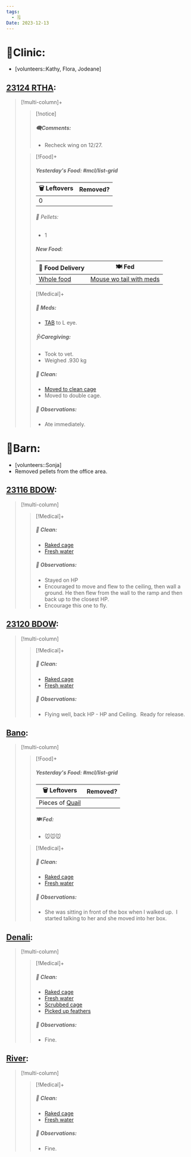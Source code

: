 ```yaml
---
tags:
  - 🗒️
Date: 2023-12-13
---
```


# 🏥Clinic:
- [volunteers::Kathy, Flora, Jodeane]

## [23124 RTHA](../RARE%20Birds/23124%20RTHA.md):
> [!multi-column]+
>
>> [!notice]
>> ##### 🗨️Comments:
>> - Recheck wing on 12/27.
>
>> [!Food]+
>> ##### Yesterday's Food: #mcl/list-grid
>> |🗑️ Leftovers| Removed?
>> |---|---|
>>|0|
>>
>>###### 💩 Pellets:
>>- 1
>>
>> ##### New Food:
>> |🚚 Food Delivery| 🍽️ Fed|
>> |---|---|
>>|[Whole food](../Admin/Codes/Whole%20food.md)|[Mouse wo tail with meds](../Admin/Codes/Food/Mouse%20wo%20tail%20with%20meds.md)
>
>> [!Medical]+
>> ##### 💊 Meds:
>> - [TAB](../Admin/Codes/Medication/Triple%20Antibiotic.md) to L eye.
>>
>> ##### 🩺Caregiving:
>> - Took to vet.
>> - Weighed .930 kg
>>
>>##### 🫧 Clean:
>> - [Moved to clean cage](../Admin/Codes/Moved%20to%20clean%20cage.md)
>> 	- Moved to double cage.
>>
>> ##### 🔭 Observations:
>> - Ate immediately.
>>

# 🏡Barn:
- [volunteers::Sonja]
- Removed pellets from the office area.

## [23116 BDOW](../RARE%20Birds/23116%20BDOW.md):
> [!multi-column]
>
>> [!Medical]+
>>##### 🫧 Clean:
>>- [Raked cage](../Admin/Codes/Raked%20cage.md)
>>- [Fresh water](../Admin/Codes/Fresh%20water.md)
>>
>> ##### 🔭 Observations:
>> - Stayed on HP
>> - Encouraged to move and flew to the ceiling, then wall a ground. He then flew from the wall to the ramp and then back up to the closest HP. 
>> - Encourage this one to fly. 

## [23120 BDOW](../RARE%20Birds/23120%20BDOW.md):
> [!multi-column]
>
>> [!Medical]+
>>##### 🫧 Clean:
>>- [Raked cage](../Admin/Codes/Raked%20cage.md)
>>- [Fresh water](../Admin/Codes/Fresh%20water.md)
>>
>> ##### 🔭 Observations:
>> - Flying well, back HP - HP and Ceiling.  Ready for release.  

## [Bano](../RARE%20Birds/Ed%20Birds/Bano.md):
> [!multi-column]
>
>> [!Food]+
>> ##### Yesterday's Food: #mcl/list-grid
>> |🗑️ Leftovers| Removed?
>> |---|---|
>>|Pieces of [Quail](../Admin/Codes/Food/Quail.md)|
>>
>> ##### 🍽️ Fed:
>> - 🐭🐭🐭
>
>> [!Medical]+
>>##### 🫧 Clean:
>>- [Raked cage](../Admin/Codes/Raked%20cage.md)
>>- [Fresh water](../Admin/Codes/Fresh%20water.md)
>>
>> ##### 🔭 Observations:
>> - She was sitting in front of the box when I walked up.  I started talking to her and she moved into her box. 

## [Denali](../RARE%20Birds/Ed%20Birds/Denali.md):
> [!multi-column]
>
>> [!Medical]+
>>##### 🫧 Clean:
>>- [Raked cage](../Admin/Codes/Raked%20cage.md)
>>- [Fresh water](../Admin/Codes/Fresh%20water.md)
>>- [Scrubbed cage](../Admin/Codes/Scrubbed%20cage.md)
>>- [Picked up feathers](../Admin/Codes/Picked%20up%20feathers.md)
>>
>> ##### 🔭 Observations:
>> - Fine.

## [River](../RARE%20Birds/Ed%20Birds/River.md):
> [!multi-column]
>
>> [!Medical]+
>>##### 🫧 Clean:
>>- [Raked cage](../Admin/Codes/Raked%20cage.md)
>>- [Fresh water](../Admin/Codes/Fresh%20water.md)
>>
>> ##### 🔭 Observations:
>> - Fine.

